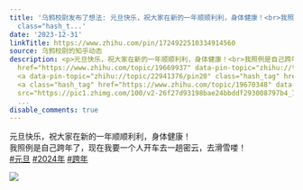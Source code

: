 ```yaml
---
title: '乌鸦校尉发布了想法: 元旦快乐，祝大家在新的一年顺顺利利，身体健康！<br>我照例是自己跨年了，现在我要一个人开车去一趟密云，去滑雪喽！<br><a
  class="hash_t...'
date: '2023-12-31'
linkTitle: https://www.zhihu.com/pin/1724922510334914560
source: 乌鸦校尉的知乎动态
description: <p>元旦快乐，祝大家在新的一年顺顺利利，身体健康！<br>我照例是自己跨年了，现在我要一个人开车去一趟密云，去滑雪喽！<br><a class="hash_tag"
  href="https://www.zhihu.com/topic/19669937" data-pin-topic="zhihu://topic/19669937/pin20">#元旦</a>
  <a data-pin-topic="zhihu://topic/22941376/pin20" class="hash_tag" href="https://www.zhihu.com/topic/22941376">#2024年</a>
  <a class="hash_tag" href="https://www.zhihu.com/topic/19670348" data-pin-topic="zhihu://topic/19670348/pin20">#跨年</a></p><p><img
  src="https://pic1.zhimg.com/100/v2-26f27d93198bae24bbddf293008797b4_720w.jpg" referrerpolicy="no-referrer"></p
  ...
disable_comments: true
---
```

<p>元旦快乐，祝大家在新的一年顺顺利利，身体健康！<br>我照例是自己跨年了，现在我要一个人开车去一趟密云，去滑雪喽！<br><a class="hash_tag" href="https://www.zhihu.com/topic/19669937" data-pin-topic="zhihu://topic/19669937/pin20">#元旦</a> <a data-pin-topic="zhihu://topic/22941376/pin20" class="hash_tag" href="https://www.zhihu.com/topic/22941376">#2024年</a> <a class="hash_tag" href="https://www.zhihu.com/topic/19670348" data-pin-topic="zhihu://topic/19670348/pin20">#跨年</a></p><p><img src="https://pic1.zhimg.com/100/v2-26f27d93198bae24bbddf293008797b4_720w.jpg" referrerpolicy="no-referrer"></p ...